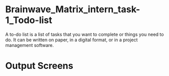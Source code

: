 # Brainwave_Matrix_intern_task-1_Todo-list
A to-do list is a list of tasks that you want to complete or things you need to do. It can be written on paper, in a digital format, or in a project management software.

# Output Screens

